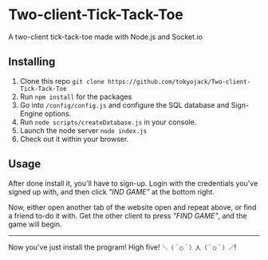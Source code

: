 # Two-client-Tick-Tack-Toe
A two-client tick-tack-toe made with Node.js and Socket.io

## Installing

1. Clone this repo ```git clone https://github.com/tokyojack/Two-client-Tick-Tack-Toe```
2. Run ```npm install``` for the packages
3. Go into ```/config/config.js``` and configure the SQL database and Sign-Engine options.
4. Run ```node scripts/createDatabase.js``` in your console.
5. Launch the node server ```node index.js```
6. Check out it within your browser.

## Usage

After done install it, you'll have to sign-up. Login with the credentials you've signed up with, and then click *"IND GAME"* at the bottom right. 

Now, either open another tab of the website open and repeat above, or find a friend to-do it with. Get the other client to press *"FIND GAME"*, and the game will begin.

---

Now you've just install the program! High five! ```＼（＾○＾）人（＾○＾）／```!
